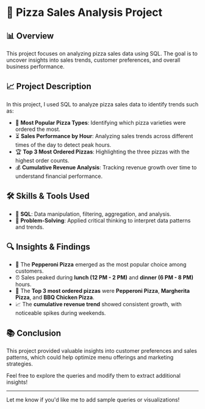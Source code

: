 # 🍕 Pizza Sales Analysis Project

## 📊 Overview
This project focuses on analyzing pizza sales data using SQL. The goal is to uncover insights into sales trends, customer preferences, and overall business performance.

## 📈 Project Description
In this project, I used SQL to analyze pizza sales data to identify trends such as:

- 🍕 **Most Popular Pizza Types**: Identifying which pizza varieties were ordered the most.
- ⏳ **Sales Performance by Hour**: Analyzing sales trends across different times of the day to detect peak hours.
- 🏆 **Top 3 Most Ordered Pizzas**: Highlighting the three pizzas with the highest order counts.
- 💰 **Cumulative Revenue Analysis**: Tracking revenue growth over time to understand financial performance.

## 🛠️ Skills & Tools Used
- 🐘 **SQL**: Data manipulation, filtering, aggregation, and analysis.
- 🧩 **Problem-Solving**: Applied critical thinking to interpret data patterns and trends.

## 🔍 Insights & Findings
- 🍕 The **Pepperoni Pizza** emerged as the most popular choice among customers.
- ⏰ Sales peaked during **lunch (12 PM - 2 PM)** and **dinner (6 PM - 8 PM)** hours.
- 🏅 The **Top 3 most ordered pizzas** were **Pepperoni Pizza**, **Margherita Pizza**, and **BBQ Chicken Pizza**.
- 📈 The **cumulative revenue trend** showed consistent growth, with noticeable spikes during weekends.

## 📚 Conclusion
This project provided valuable insights into customer preferences and sales patterns, which could help optimize menu offerings and marketing strategies.

Feel free to explore the queries and modify them to extract additional insights!

---

Let me know if you'd like me to add sample queries or visualizations!


  
